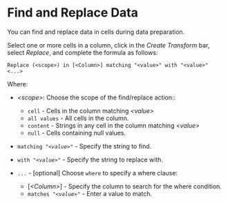 <!-- loiod57aabf6e59a434aad5f1d14d2d4004c -->

# Find and Replace Data

You can find and replace data in cells during data preparation.

Select one or more cells in a column, click in the *Create Transform* bar, select *Replace*, and complete the formula as follows:

```
Replace (<scope>) in [<Column>] matching "<value>" with "<value>" <...>
```

Where:

-   *<scope\>*: Choose the scope of the find/replace action::
    -   `cell` - Cells in the column matching *<value\>* 
    -   `all values` - All cells in the column.
    -   `content` - Strings in any cell in the column matching *<value\>*
    -   `null` - Cells containing null values.

-   <code>matching "<i class="varname">&lt;value&gt;</i>"</code> - Specify the string to find.
-   <code>with "<i class="varname">&lt;value&gt;</i>"</code> - Specify the string to replace with.
-   `...` - \[optional\] Choose `where` to specify a where clause:
    -   \[*<Column\>*\] - Specify the column to search for the where condition.
    -   <code>matches "<i class="varname">&lt;value&gt;</i>"</code> - Enter a value to match.


